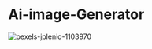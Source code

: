 # Ai-image-Generator

![pexels-jplenio-1103970](https://github.com/user-attachments/assets/1fdb27ff-8651-4662-8908-db921491c688)
